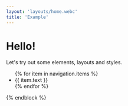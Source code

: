 ```yaml
---
layout: 'layouts/home.webc'
title: 'Example'
---
```

  <h1>Hello!</h1>
  <p>Let's try out some elements, layouts and styles.</p>

  <!--{% if isAdmin %}
    <p>Welcome, administrator!</p>
  {% else %}
    <p>Welcome, guest!</p>
  {% endif %} -->

  <ul>
    {% for item in navigation.items %}
      <li>{{ item.text }}</li>
    {% endfor %}
  </ul>
{% endblock %}
